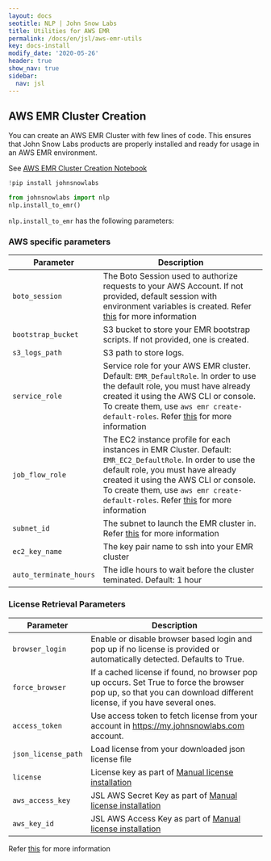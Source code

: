```yaml
---
layout: docs
seotitle: NLP | John Snow Labs
title: Utilities for AWS EMR
permalink: /docs/en/jsl/aws-emr-utils
key: docs-install
modify_date: '2020-05-26'
header: true
show_nav: true
sidebar:
  nav: jsl
---
```


<div class="main-docs" markdown="1"><div class="h3-box" markdown="1">

## AWS EMR Cluster Creation

You can create an AWS EMR Cluster with few lines of code. This ensures that John Snow Labs products are properly installed and ready for usage in an AWS EMR environment.

See [AWS EMR Cluster Creation Notebook](https://github.com/JohnSnowLabs/johnsnowlabs/tree/main/notebooks/create_emr_cluster.ipynb)

```python
!pip install johnsnowlabs

from johnsnowlabs import nlp
nlp.install_to_emr()
```

`nlp.install_to_emr` has the following parameters:

</div><div class="h3-box" markdown="1">

### AWS specific parameters

| Parameter              | Description                                                                                                                                                                                                                                                                                                                                                                |
| ---------------------- | -------------------------------------------------------------------------------------------------------------------------------------------------------------------------------------------------------------------------------------------------------------------------------------------------------------------------------------------------------------------------- |
| `boto_session`         | The Boto Session used to authorize requests to your AWS Account. If not provided, default session with environment variables is created. Refer [this](https://boto3.amazonaws.com/v1/documentation/api/latest/reference/core/session.html) for more information                                                                                                            |
| `bootstrap_bucket`     | S3 bucket to store your EMR bootstrap scripts. If not provided, one is created.                                                                                                                                                                                                                                                                                            |
| `s3_logs_path`         | S3 path to store logs.                                                                                                                                                                                                                                                                                                                                                     |
| `service_role`         | Service role for your AWS EMR cluster. Default: `EMR_DefaultRole`. In order to use the default role, you must have already created it using the AWS CLI or console. <br />To create them, use `aws emr create-default-roles`. Refer [this](https://docs.aws.amazon.com/cli/latest/reference/emr/create-default-roles.html) for more information                            |
| `job_flow_role`        | The EC2 instance profile for each instances in EMR Cluster. Default: `EMR_EC2_DefaultRole`. In order to use the default role, you must have already created it using the AWS CLI or console. <br />To create them, use `aws emr create-default-roles`. Refer [this](https://docs.aws.amazon.com/emr/latest/ManagementGuide/emr-iam-role-for-ec2.html) for more information |
| `subnet_id`            | The subnet to launch the EMR cluster in. Refer [this](https://docs.aws.amazon.com/emr/latest/ManagementGuide/emr-plan-vpc-subnet.html) for more information                                                                                                                                                                                                                |
| `ec2_key_name`         | The key pair name to ssh into your EMR cluster                                                                                                                                                                                                                                                                                                                             |
| `auto_terminate_hours` | The idle hours to wait before the cluster teminated. Default: 1 hour                                                                                                                                                                                                                                                                                                       |

</div><div class="h3-box" markdown="1">

### License Retrieval Parameters

| Parameter           | Description                                                                                                                                                         |
| ------------------- | ------------------------------------------------------------------------------------------------------------------------------------------------------------------- |
| `browser_login`     | Enable or disable browser based login and pop up if no license is provided or automatically detected. Defaults to True.                                             |
| `force_browser`     | If a cached license if found, no browser pop up occurs. Set True to force the browser pop up, so that you can download different license, if you have several ones. |
| `access_token`      | Use access token to fetch license from your account in https://my.johnsnowlabs.com account.                                                                         |
| `json_license_path` | Load license from your downloaded json license file                                                                                                                 |
| `license`           | License key as part of [Manual license installation](https://nlp.johnsnowlabs.com/docs/en/jsl/install_advanced#via-manually-defining-secrets)                       |
| `aws_access_key`    | JSL AWS Secret Key as part of [Manual license installation](https://nlp.johnsnowlabs.com/docs/en/jsl/install_advanced#via-manually-defining-secrets)                |
| `aws_key_id`        | JSL AWS Access Key as part of [Manual license installation](https://nlp.johnsnowlabs.com/docs/en/jsl/install_advanced#via-manually-defining-secrets)                |

Refer [this](https://nlp.johnsnowlabs.com/docs/en/jsl/install_advanced) for more information

</div></div>